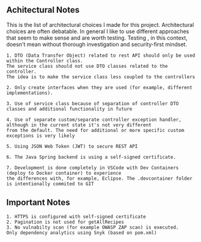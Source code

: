 ## Achitectural Notes

This is the list of architectural choices I made for this project. Architectural choices are often debatable. In general I like to use different approaches that seem to make sense and are worth testing.  Testing , in this context, doesn't mean without thorough investigation and security-first mindset. 


	1. DTO (Data Transfer Object) related to rest API should only be used within the Controller class. 
	The service class should not use DTO classes related to the controller. 
	The idea is to make the service class less coupled to the controllers

    2. Only create interfaces when they are used (for example, different implementations). 

	3. Use of service class because of separation of controller DTO classes and additional functionality in future    

	4. Use of separate custom/separate controller exception handler, although in the current state it's not very different 
	from the default. The need for additional or more specific custom exceptions is very likely

	5. Using JSON Web Token (JWT) to secure REST API

	6. The Java Spring backend is using a self-signed certificate. 

	7. Development is done completely in VSCode with Dev Containers (deploy to Docker container) to experience 
	the differences with, for example, Eclipse. The .devcontainer folder is intentionally commited to GIT


## Important Notes

	1. HTTPS is configured with self-signed certificate
	2. Pagination is not used for getAllRecipes
	3. No vulnabilty scan (for example OWASP ZAP scan) is executed. 
	Only dependency analytics using Snyk (based on pom.xml)








